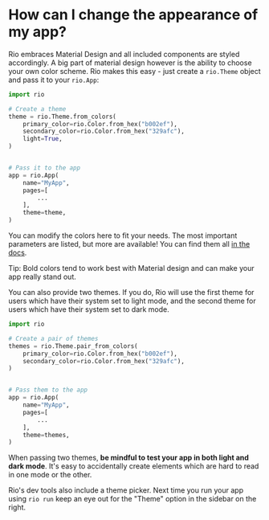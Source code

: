 # How can I change the appearance of my app?

Rio embraces Material Design and all included components are styled accordingly.
A big part of material design however is the ability to choose your own color
scheme. Rio makes this easy - just create a `rio.Theme` object and pass it to
your `rio.App`:

```python
import rio

# Create a theme
theme = rio.Theme.from_colors(
    primary_color=rio.Color.from_hex("b002ef"),
    secondary_color=rio.Color.from_hex("329afc"),
    light=True,
)


# Pass it to the app
app = rio.App(
    name="MyApp",
    pages=[
        ...
    ],
    theme=theme,
)
```

You can modify the colors here to fit your needs. The most important parameters
are listed, but more are available! You can find them all [in the
docs](https://rio.dev/docs/api/theme).

Tip: Bold colors tend to work best with Material design and can make your app
really stand out.

You can also provide two themes. If you do, Rio will use the first theme for
users which have their system set to light mode, and the second theme for users
which have their system set to dark mode.

```python
import rio

# Create a pair of themes
themes = rio.Theme.pair_from_colors(
    primary_color=rio.Color.from_hex("b002ef"),
    secondary_color=rio.Color.from_hex("329afc"),
)


# Pass them to the app
app = rio.App(
    name="MyApp",
    pages=[
        ...
    ],
    theme=themes,
)
```

When passing two themes, **be mindful to test your app in both light and dark
mode**. It's easy to accidentally create elements which are hard to read in one
mode or the other.

Rio's dev tools also include a theme picker. Next time you run your app using
`rio run` keep an eye out for the "Theme" option in the sidebar on the right.
